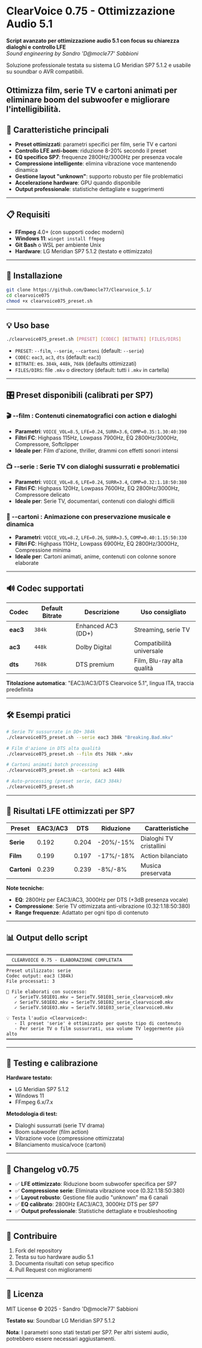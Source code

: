 # ClearVoice 0.75 - Ottimizzazione Audio 5.1

**Script avanzato per ottimizzazione audio 5.1 con focus su chiarezza dialoghi e controllo LFE**  
*Sound engineering by Sandro 'D@mocle77' Sabbioni*

Soluzione professionale testata su sistema LG Meridian SP7 5.1.2 e usabile su soundbar o AVR compatibili.<br>

Ottimizza film, serie TV e cartoni animati per eliminare boom del subwoofer e migliorare l'intelligibilità.
---

## 🚀 Caratteristiche principali

* **Preset ottimizzati**: parametri specifici per film, serie TV e cartoni
* **Controllo LFE anti-boom**: riduzione 8-20% secondo il preset
* **EQ specifico SP7**: frequenze 2800Hz/3000Hz per presenza vocale
* **Compressione intelligente**: elimina vibrazione voce mantenendo dinamica
* **Gestione layout "unknown"**: supporto robusto per file problematici
* **Accelerazione hardware**: GPU quando disponibile
* **Output professionale**: statistiche dettagliate e suggerimenti

---

## 📋 Requisiti

* **FFmpeg** 4.0+ (con supporti codec moderni)
* **Windows 11**: `winget install ffmpeg`
* **Git Bash** o WSL per ambiente Unix
* **Hardware**: LG Meridian SP7 5.1.2 (testato e ottimizzato)

---

## 🔧 Installazione

```bash
git clone https://github.com/Damocle77/Clearvoice_5.1/
cd clearvoice075
chmod +x clearvoice075_preset.sh
```

---

## 💡 Uso base

```bash
./clearvoice075_preset.sh [PRESET] [CODEC] [BITRATE] [FILES/DIRS]
```

* `PRESET`: `--film`, `--serie`, `--cartoni` (default: `--serie`)
* `CODEC`: `eac3`, `ac3`, `dts` (default: `eac3`)
* `BITRATE`: es. `384k`, `448k`, `768k` (defaults ottimizzati)
* `FILES/DIRS`: file `.mkv` o directory (default: tutti i `.mkv` in cartella)

---

## 🎛️ Preset disponibili (calibrati per SP7)

### **🎬 --film** : Contenuti cinematografici con action e dialoghi
- **Parametri**: `VOICE_VOL=8.5`, `LFE=0.24`, `SURR=3.6`, `COMP=0.35:1.30:40:390`
- **Filtri FC**: Highpass 115Hz, Lowpass 7900Hz, EQ 2800Hz/3000Hz, Compressore, Softclipper
- **Ideale per**: Film d'azione, thriller, drammi con effetti sonori intensi

### **📺 --serie** : Serie TV con dialoghi sussurrati e problematici  
- **Parametri**: `VOICE_VOL=8.6`, `LFE=0.24`, `SURR=3.4`, `COMP=0.32:1.18:50:380`
- **Filtri FC**: Highpass 120Hz, Lowpass 7600Hz, EQ 2800Hz/3000Hz, Compressore delicato
- **Ideale per**: Serie TV, documentari, contenuti con dialoghi difficili

### **🎨 --cartoni** : Animazione con preservazione musicale e dinamica
- **Parametri**: `VOICE_VOL=8.2`, `LFE=0.26`, `SURR=3.5`, `COMP=0.40:1.15:50:330`
- **Filtri FC**: Highpass 110Hz, Lowpass 6900Hz, EQ 2800Hz/3000Hz, Compressione minima
- **Ideale per**: Cartoni animati, anime, contenuti con colonne sonore elaborate

---

## 🔊 Codec supportati

| Codec | Default Bitrate | Descrizione | Uso consigliato |
|-------|----------------|-------------|------------------|
| **eac3** | `384k` | Enhanced AC3 (DD+) | Streaming, serie TV |
| **ac3** | `448k` | Dolby Digital | Compatibilità universale |
| **dts** | `768k` | DTS premium | Film, Blu-ray alta qualità |

**Titolazione automatica**: "EAC3/AC3/DTS Clearvoice 5.1", lingua ITA, traccia predefinita

---

## 🛠️ Esempi pratici

```bash
# Serie TV sussurrate in DD+ 384k
./clearvoice075_preset.sh --serie eac3 384k "Breaking.Bad.mkv"

# Film d'azione in DTS alta qualità
./clearvoice075_preset.sh --film dts 768k *.mkv

# Cartoni animati batch processing
./clearvoice075_preset.sh --cartoni ac3 448k

# Auto-processing (preset serie, EAC3 384k)
./clearvoice075_preset.sh
```

---

## 🎯 Risultati LFE ottimizzati per SP7

| Preset    | EAC3/AC3 | DTS   | Riduzione | Caratteristiche          |
|-----------|----------|-------|-----------|--------------------------|
| **Serie** | 0.192    | 0.204 | -20%/-15% | Dialoghi TV cristallini  |
| **Film**  | 0.199    | 0.197 | -17%/-18% | Action bilanciato        |
| **Cartoni** | 0.239  | 0.239 | -8%/-8%   | Musica preservata        |

**Note tecniche:**
- **EQ**: 2800Hz per EAC3/AC3, 3000Hz per DTS (+3dB presenza vocale)
- **Compressione**: Serie TV ottimizzata anti-vibrazione (0.32:1.18:50:380)
- **Range frequenze**: Adattato per ogni tipo di contenuto

---

## 📊 Output dello script

```
═══════════════════════════════════════════════
  CLEARVOICE 0.75 - ELABORAZIONE COMPLETATA
═══════════════════════════════════════════════
Preset utilizzato: serie
Codec output: eac3 (384k)
File processati: 3

📁 File elaborati con successo:
   ✓ SerieTV.S01E01.mkv → SerieTV.S01E01_serie_clearvoice0.mkv
   ✓ SerieTV.S01E02.mkv → SerieTV.S01E02_serie_clearvoice0.mkv
   ✓ SerieTV.S01E03.mkv → SerieTV.S01E03_serie_clearvoice0.mkv

💡 Testa l'audio <Clearvoiced>:
   - Il preset 'serie' è ottimizzato per questo tipo di contenuto
   - Per serie TV o film sussurrati, usa volume TV leggermente più alto
═══════════════════════════════════════════════
```

---

## 🧪 Testing e calibrazione

**Hardware testato:**
- LG Meridian SP7 5.1.2
- Windows 11
- FFmpeg 6.x/7.x

**Metodologia di test:**
- Dialoghi sussurrati (serie TV drama)
- Boom subwoofer (film action)
- Vibrazione voce (compressione ottimizzata)
- Bilanciamento musica/voce (cartoni)

---

## 🚀 Changelog v0.75

* ✅ **LFE ottimizzato**: Riduzione boom subwoofer specifica per SP7
* ✅ **Compressione serie**: Eliminata vibrazione voce (0.32:1.18:50:380)
* ✅ **Layout robusto**: Gestione file audio "unknown" ma 6 canali
* ✅ **EQ calibrato**: 2800Hz EAC3/AC3, 3000Hz DTS per SP7
* ✅ **Output professionale**: Statistiche dettagliate e troubleshooting

---

## 🤝 Contribuire

1. Fork del repository
2. Testa su tuo hardware audio 5.1
3. Documenta risultati con setup specifico
4. Pull Request con miglioramenti

---

## 📄 Licenza

MIT License © 2025 - Sandro 'D@mocle77' Sabbioni

**Testato su**: Soundbar LG Meridian SP7 5.1.2

**Nota**: I parametri sono stati testati per SP7. Per altri sistemi audio, potrebbero essere necessari aggiustamenti.
